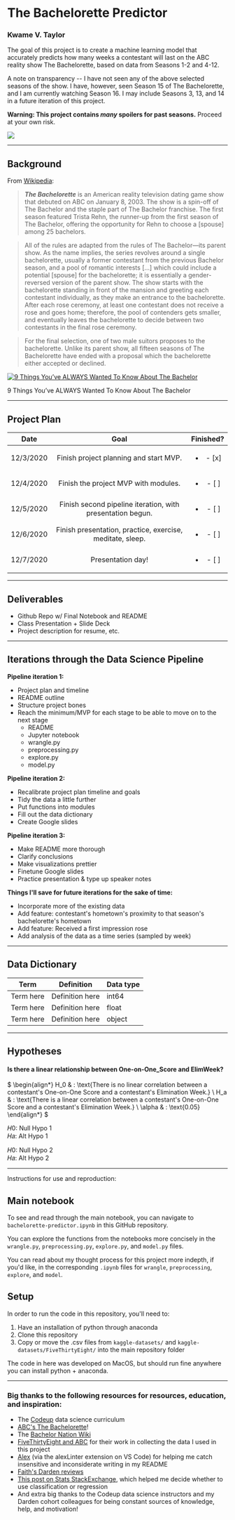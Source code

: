 # The Bachelorette Predictor
### Kwame V. Taylor

The goal of this project is to create a machine learning model that accurately predicts how many weeks a contestant will last on the ABC reality show The Bachelorette, based on data from Seasons 1-2 and 4-12.

A note on transparency -- I have not seen any of the above selected seasons of the show. I have, however, seen Season 15 of The Bachelorette, and I am currently watching Season 16. <!--I have left Season 13 and 14 out of the data for the sake of time efficiency, as I would have to scrape that data myself from the Bachelor Nation Wiki, since the FiveThirtyEight data has not been updated past Season 13.--> I may include Seasons 3, 13, and 14 in a future iteration of this project.

**Warning: This project contains *many* spoilers for past seasons.** Proceed at your own risk.

<img src="https://static.tumblr.com/c8504796ecc695283d1e8af5c7f137c9/oig2scu/qjlo45s32/tumblr_static_8e9p6wr2jy0wks8c4004w8k4s.png">

---

## Background

From [Wikipedia](https://en.wikipedia.org/wiki/The_Bachelorette):
> ***The Bachelorette*** is an American reality television dating game show that debuted on ABC on January 8, 2003. The show is a spin-off of The Bachelor and the staple part of The Bachelor franchise. The first season featured Trista Rehn, the runner-up from the first season of The Bachelor, offering the opportunity for Rehn to choose a [spouse] among 25 bachelors.

> All of the rules are adapted from the rules of The Bachelor—its parent show. As the name implies, the series revolves around a single bachelorette, usually a former contestant from the previous Bachelor season, and a pool of romantic interests [...] which could include a potential [spouse] for the bachelorette; it is essentially a gender-reversed version of the parent show. The show starts with the bachelorette standing in front of the mansion and greeting each contestant individually, as they make an entrance to the bachelorette. After each rose ceremony, at least one contestant does not receive a rose and goes home; therefore, the pool of contenders gets smaller, and eventually leaves the bachelorette to decide between two contestants in the final rose ceremony.

> For the final selection, one of two male suitors proposes to the bachelorette. Unlike its parent show, all fifteen seasons of The Bachelorette have ended with a proposal which the bachelorette either accepted or declined.

[![9 Things You’ve ALWAYS Wanted To Know About The Bachelor](https://img.youtube.com/vi/p-Jr8iNdXOQ/0.jpg)](https://www.youtube.com/watch?v=p-Jr8iNdXOQ)

9 Things You’ve ALWAYS Wanted To Know About The Bachelor

---

## Project Plan

|    Date    |                                Goal                               |     Finished?     |
|:----------:|:-----------------------------------------------------------------:|:-----------------:|
| 12/3/2020 | Finish project planning and start MVP.                            |<ul><li>- [x] </li>
| 12/4/2020 | Finish the project MVP with modules.                              |<ul><li>- [ ] </li>
| 12/5/2020 | Finish second pipeline iteration, with presentation begun.        |<ul><li>- [ ] </li>
| 12/6/2020 | Finish presentation, practice, exercise, meditate, sleep.         |<ul><li>- [ ] </li>
| 12/7/2020 | Presentation day!                                                 |<ul><li>- [ ] </li>

<!-- The project deliverables are the following: **Jupyter Notebook** data science pipeline walkthrough with **conclusions**, data **visualizations**, **README**, and **modules with functions** (```wrangle.py```, ```preprocessing.py```, ```explore.py```, and ```model.py```). -->

---

## Deliverables
* Github Repo w/ Final Notebook and README
* Class Presentation + Slide Deck
* Project description for resume, etc.

---

## Iterations through the Data Science Pipeline

**Pipeline iteration 1:**
* Project plan and timeline
* README outline
* Structure project bones
* Reach the minimum/MVP for each stage to be able to move on to the next stage
    * README
    * Jupyter notebook
    * wrangle.py
    * preprocessing.py
    * explore.py
    * model.py

**Pipeline iteration 2:**
* Recalibrate project plan timeline and goals
* Tidy the data a little further
* Put functions into modules
* Fill out the data dictionary
* Create Google slides

**Pipeline iteration 3:**
* Make README more thorough
* Clarify conclusions
* Make visualizations prettier
* Finetune Google slides
* Practice presentation & type up speaker notes

**Things I'll save for future iterations for the sake of time:**
* Incorporate more of the existing data
* Add feature: contestant's hometown's proximity to that season's bachelorette's hometown
* Add feature: Received a first impression rose
* Add analysis of the data as a time series (sampled by week)

---

## Data Dictionary

| Term                     | Definition                                                 | Data type                |
|--------------------------|------------------------------------------------------------|--------------------------|
| Term here                | Definition here                                            | int64                    |
| Term here                | Definition here                                            | float                    |
| Term here                | Definition here                                            | object                   |

---

## Hypotheses

#### Is there a linear relationship between One-on-One_Score and ElimWeek?
$
\begin{align*}
   H_0 & : \text{There is no linear correlation between a contestant's One-on-One Score and a contestant's Elimination Week.}
   \\
   H_a & : \text{There is a linear correlation between a contestant's One-on-One Score and a contestant's Elimination Week.}
   \\
    \alpha & : \text{0.05}
\end{align*}
$

𝐻0: Null Hypo 1<br>
𝐻𝑎: Alt Hypo 1

𝐻0: Null Hypo 2<br>
𝐻𝑎: Alt Hypo 2

---

Instructions for use and reproduction:
## Main notebook
To see and read through the main notebook, you can navigate to ```bachelorette-predictor.ipynb``` in this GitHub repository.

You can explore the functions from the notebooks more concisely in the ```wrangle.py```, ```preprocessing.py```, ```explore.py```, and ```model.py``` files.

You can read about my thought process for this project more indepth, if you'd like, in the corresponding ```.ipynb``` files for ```wrangle```, ```preprocessing```, ```explore```, and ```model```.

## Setup

In order to run the code in this repository, you'll need to:

1. Have an installation of python through anaconda
2. Clone this repository
3. Copy or move the .csv files from ```kaggle-datasets/``` and ```kaggle-datasets/FiveThirtyEight/``` into the main repository folder
<!--3. An ```env.py``` file that defines the following variables:
  - 'user'
  - 'host'
  - 'password'-->

The code in here was developed on MacOS, but should run fine anywhere you can install python + anaconda.

---

### Big thanks to the following resources for resources, education, and inspiration:
* The <a href="https://codeup.com/">Codeup</a> data science curriculum
* <a href="https://abc.com/shows/the-bachelorette">ABC's The Bachelorette</a>!
* The <a href="https://bachelor-nation.fandom.com/wiki/Bachelor_Nation_Wiki">Bachelor Nation Wiki</a>
* <a href="https://www.kaggle.com/fivethirtyeight/fivethirtyeight-bachelorette-dataset">FiveThirtyEight and ABC</a> for their work in collecting the data I used in this project
* <a href="https://alexjs.com/">Alex</a> (via the alexLinter extension on VS Code) for helping me catch insensitive and inconsiderate writing in my README
* <a href="https://dardenreviews.github.io/">Faith's Darden reviews</a>
* <a href="https://stats.stackexchange.com/questions/282803/response-is-an-integer-should-i-use-classification-or-regression">This post on Stats StackExchange</a>, which helped me decide whether to use classification or regression
* And extra big thanks to the Codeup data science instructors and my Darden cohort colleagues for being constant sources of knowledge, help, and motivation!
